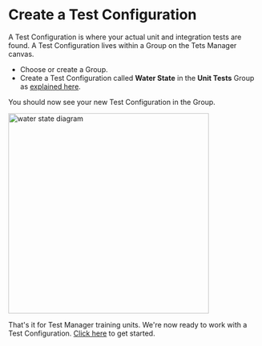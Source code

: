 # Create a Test Configuration
A Test Configuration is where your actual unit and integration tests are found. A Test Configuration lives within a Group on the Tets Manager canvas.

- Choose or create a Group.
- Create a Test Configuration called **Water State** in the **Unit Tests** Group as [explained here](test-config-add.md).

You should now see your new Test Configuration in the Group.

<img src="ut-water-state.png" alt="water state diagram" width="400"/>

That's it for Test Manager training units. We're now ready to work with a Test Configuration. [Click here](about-ecs.md) to get started.

